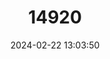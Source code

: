 ---
title: "14920"
category: "Nyctalus noctula"
draft: false
date: 2024-02-22 13:03:50
languages:
  Spanish; Castilian: ["Murciélago Nóctulo Común", "Nóctulo Mediano"]
  French: ["Noctule commune"]
  Italian: ["Nottola comune"]
  English: ["Noctule"]
---